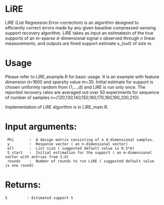 # LiRE
LiRE (List Regression Error-correction) is an algorithm designed to efficiently correct errors made by any given baseline compressed-sensing support recovery algorithm.  LiRE  takes  as  input  an estimatesin of the true supports of an m-sparse d-dimensional signal x observed through n linear measurements, and outputs are fined support estimate s_{out} of size m.
# Usage
Please refer to LiRE_example.R for basic usage. It is an example with feature dimension d=1600 and sparsity value m=35. Initial estimate for support is chosen uniformly random from {1,...,d} and LiRE is run only once. The reported recovery rates are averaged out over 50 experiments for sequence of number of samples n={120,130,140,150,160,170,180,190,200,210}. 

Implementation of LiRE algorithm is in LiRE_main.R.
# Input arguments:
     Phi       :  A design matrix consisting of n d-dimensional samples.
     y         :  Response vector ( an n-dimensional vector)
     ell       :  List size ( suggested default value is 0.5*m)
     S_start   :  Initial estimation for the support ( an m-dimensional vector with entries from 1:d)
     rounds    :  Number of rounds to run LiRE ( suggested default value is one round)

  
 # Returns:
    S         : Estimated support S
